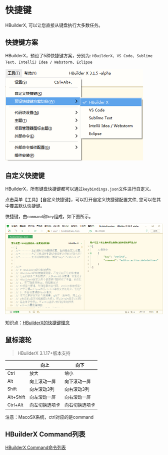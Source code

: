 # 快捷键

HBuilderX, 可以让您直接从键盘执行大多数任务。

## 快捷键方案

HBuilderX，预设了5种快捷键方案，分别为: `HBuilderX`、`VS Code`、`Sublime Text`、`IntelliJ Idea / Webstorm`、`Eclipse`

<img src="/static/snapshots/tutorial/keyboard.png" />

## 自定义快捷键

HBuilderX，所有键盘快捷键都可以通过`keybindings.json`文件进行自定义。

点击菜单【工具】【自定义快捷键】，可以打开自定义快捷键配置文件, 您可以在其中覆盖默认快捷键。

快捷键，由`command`和`key`组成，如下图所示。

<img src="/static/snapshots/tutorial/keyboard_set.png"  style="zoom: 80%;"/>

知识点：[HBuilderX的快捷键理念](/Tutorial/Other/keybindings_idea)

## 鼠标滚轮

> HBuilderX 3.1.17+版本支持

|												|向上					|向下					|
|--											|--						|--						|
|Ctrl 	|放大					|缩小					|
|Alt										|向上滚动一屏	|向下滚动一屏	|
|Shift									|向左滚动3列	|向右滚动3列	|
|Alt+Shift							|向左滚动一屏	|向右滚动一屏	|
|Ctrl+Alt               |向左切换选项卡   |向右切换选项卡    |

注意：MacoSX系统，ctrl对应的是command

## HBuilderX Command列表

[HBuilderX Command命令列表](Tutorial/Other/command)